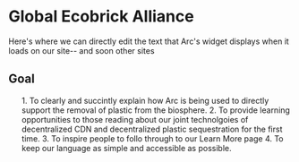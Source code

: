 <h1>Global Ecobrick Alliance </h1>

Here's where we can directly edit the text that Arc's widget displays when it loads on our site-- and soon other sites</h2>

<h2>Goal</h2>
<ul>1. To clearly and succintly explain how Arc is being used to directly support the removal of plastic from the biosphere.  
  2. To provide learning opportunities to those reading about our joint technolgoies of decentralized CDN and decentralized plastic sequestration for the first time.
  3. To inspire people to follo through to our Learn More page
4.  To keep our language as simple and accessible as possible.</ul>

